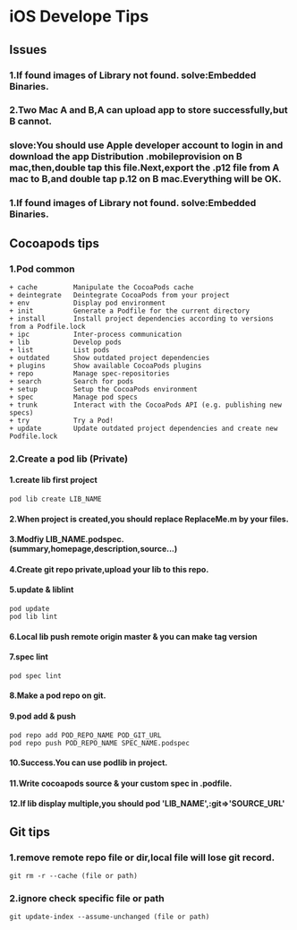 # iOS Develope Tips
## Issues
### 1.If found images of Library not found. solve:Embedded Binaries.
### 2.Two Mac A and B,A can upload app to store successfully,but B cannot.
### slove:You should use Apple developer account to login in and download the app Distribution .mobileprovision on B mac,then,double tap this file.Next,export the .p12 file from A mac to B,and double tap p.12 on B mac.Everything will be OK.

### 1.If found images of Library not found. solve:Embedded Binaries.
## Cocoapods tips
### 1.Pod common
    + cache         Manipulate the CocoaPods cache
    + deintegrate   Deintegrate CocoaPods from your project
    + env           Display pod environment
    + init          Generate a Podfile for the current directory
    + install       Install project dependencies according to versions from a Podfile.lock
    + ipc           Inter-process communication
    + lib           Develop pods
    + list          List pods
    + outdated      Show outdated project dependencies
    + plugins       Show available CocoaPods plugins
    + repo          Manage spec-repositories
    + search        Search for pods
    + setup         Setup the CocoaPods environment
    + spec          Manage pod specs
    + trunk         Interact with the CocoaPods API (e.g. publishing new specs)
    + try           Try a Pod!
    + update        Update outdated project dependencies and create new Podfile.lock
    
### 2.Create a pod lib (Private)
#### 1.create lib first project
    pod lib create LIB_NAME
#### 2.When project is created,you should replace ReplaceMe.m by your files.
#### 3.Modfiy LIB_NAME.podspec.(summary,homepage,description,source...)
#### 4.Create git repo private,upload your lib to this repo.
#### 5.update & liblint
    pod update
    pod lib lint 
#### 6.Local lib push remote origin master & you can make tag version
#### 7.spec lint
    pod spec lint
#### 8.Make a pod repo on git.
#### 9.pod add & push
    pod repo add POD_REPO_NAME POD_GIT_URL
    pod repo push POD_REPO_NAME SPEC_NAME.podspec
#### 10.Success.You can use podlib in project.
#### 11.Write cocoapods source & your custom spec in .podfile.
#### 12.If lib display multiple,you should pod 'LIB_NAME',:git=>'SOURCE_URL' 
## Git tips
### 1.remove remote repo file or dir,local file will lose git record. 
    git rm -r --cache (file or path)
### 2.ignore check specific file or path
    git update-index --assume-unchanged (file or path)
